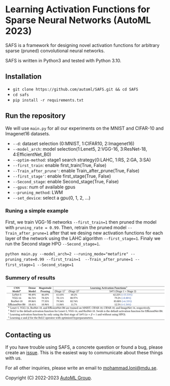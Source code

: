 # Learning Activation Functions for Sparse Neural Networks (AutoML 2023)

SAFS is a framework for designing novel activation functions for arbitrary sparse (pruned) convolutional neural networks.

SAFS  is written in Python3 and tested with Python 3.10. 


## Installation

- `git clone https://github.com/automl/SAFS.git && cd SAFS`
- `cd safs`
- `pip install -r requirements.txt`


## Run the repository


We will use `main.py` for all our experiments on the MNIST and CIFAR-10 and Imagenet16 datasets.


- `--d`: dataset selection (0:MNIST, 1:CIFAR10, 2:Imagenet16)
- `--model_arch`: model selection(1:Lenet5, 2:VGG-16, 3:ResNet-18, 4:EfficientNet_B0)
- `--optim-method`: stage1 search strategy(0:LAHC, 1:RS, 2:GA, 3:SA)
- `--first_train`: enable first_train(True, False)
- `--Train_after_prune'`: enable Train_after_prune(True, False)
- `--first_stage'`: enable first_stage(True, False)
- `--Second_stage`: enable Second_stage(True, False)
- `--gpus`: num of available gpus
- `--pruning_method`: LWM
- `--set_device`: select a gpu(0, 1, 2, ...)


### Runing a simple example

First, we train VGG-16 networks `--first_train=1` then pruned the model  with `pruning_rate = 0.99`. Then, retrain the pruned model `--Train_after_prune=1` after that we desing new activation functions for each layer of the network using the LAHC algorithm `--first_stage=1`. Finaly we run the Second stage HPO `--Second_stage=1`.  

`python main.py --model_arch=2 --runing_mode="metafire" --pruning_rate=0.99 --first_train=1  --Train_after_prune=1 --first_stage=1 --Second_stage=1`



### Summery of results
![alt text](./docs/images/results_table.png?raw=true)


## Contacting us

If you have trouble using SAFS, a concrete question or found a bug, please create an [issue](https://github.com/Mohammadloni/SAFS/issues). This is the easiest way to communicate about these things with us. 

For all other inquiries, please write an email to mohammad.loni@mdu.se.

Copyright (C) 2022-2023  [AutoML Group](http://www.automl.org).
